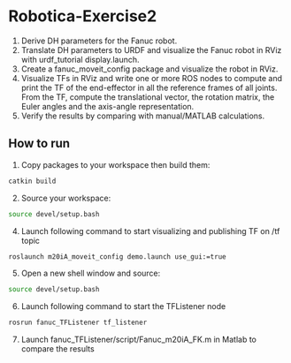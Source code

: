 # Robotica-Exercise2
1. Derive DH parameters for the Fanuc robot.
2. Translate DH parameters to URDF and visualize the Fanuc robot in RViz with urdf_tutorial display.launch.
3. Create a fanuc_moveit_config package and visualize the robot in RViz.
4. Visualize TFs in RViz and write one or more ROS nodes to compute and print the TF of the end-effector in all the reference frames of all joints. From the TF, compute the translational vector, the rotation matrix, the Euler angles and the axis-angle representation.
5. Verify the results by comparing with manual/MATLAB calculations.

## How to run
1. Copy packages to your workspace then build them:
```bash
catkin build
```
2. Source your workspace:
```bash
source devel/setup.bash
```
4. Launch following command to start visualizing and publishing TF on /tf topic
```bash
roslaunch m20iA_moveit_config demo.launch use_gui:=true
```
5. Open a new shell window and source:
```bash
source devel/setup.bash
```
6. Launch following command to start the TFListener node
```bash
rosrun fanuc_TFListener tf_listener
```
7. Launch fanuc_TFListener/script/Fanuc_m20iA_FK.m in Matlab to compare the results
